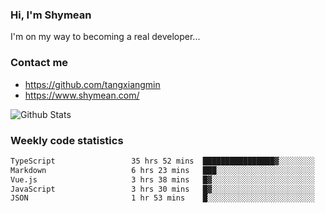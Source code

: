 ### Hi, I'm Shymean

I'm on my way to becoming a real developer...

### Contact me

- <https://github.com/tangxiangmin>
- <https://www.shymean.com/>

![Github Stats](https://github-readme-stats.vercel.app/api?username=tangxiangmin&show_icons=true&theme=dark)


###  Weekly code statistics

<!--START_SECTION:waka-->

```txt
TypeScript                 35 hrs 52 mins  ████████████████▓░░░░░░░░   66.87 %
Markdown                   6 hrs 23 mins   ███░░░░░░░░░░░░░░░░░░░░░░   11.91 %
Vue.js                     3 hrs 38 mins   █▓░░░░░░░░░░░░░░░░░░░░░░░   06.80 %
JavaScript                 3 hrs 30 mins   █▓░░░░░░░░░░░░░░░░░░░░░░░   06.53 %
JSON                       1 hr 53 mins    █░░░░░░░░░░░░░░░░░░░░░░░░   03.52 %
```

<!--END_SECTION:waka-->